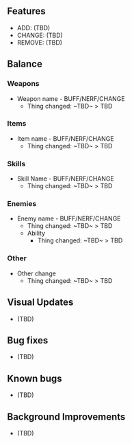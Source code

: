 Features
-
- ADD: (TBD)
- CHANGE: (TBD)
- REMOVE: (TBD)

Balance
-

### Weapons
- Weapon name - BUFF/NERF/CHANGE
   - Thing changed: ~TBD~ > TBD

### Items
- Item name - BUFF/NERF/CHANGE
   - Thing changed: ~TBD~ > TBD
   
### Skills
- Skill Name - BUFF/NERF/CHANGE
   - Thing changed: ~TBD~ > TBD

### Enemies
- Enemy name - BUFF/NERF/CHANGE
   - Thing changed: ~TBD~ > TBD
   - Ability
      - Thing changed: ~TBD~ > TBD

### Other
- Other change
   - Thing changed: ~TBD~ > TBD


Visual Updates
-
- (TBD)

Bug fixes
-
- (TBD)

Known bugs
- 
- (TBD)

Background Improvements
-
- (TBD)

